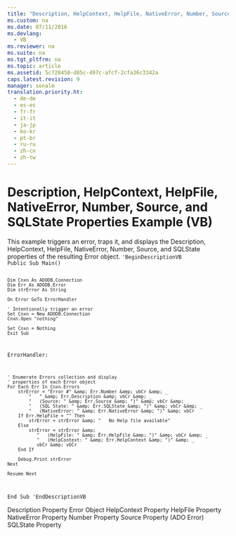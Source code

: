```yaml
---
title: "Description, HelpContext, HelpFile, NativeError, Number, Source, and SQLState Properties Example (VB)"
ms.custom: na
ms.date: 07/11/2016
ms.devlang: 
  - VB
ms.reviewer: na
ms.suite: na
ms.tgt_pltfrm: na
ms.topic: article
ms.assetid: 5c728458-d85c-497c-afcf-2cfa36c3342a
caps.latest.revision: 9
manager: sonalm
translation.priority.ht: 
  - de-de
  - es-es
  - fr-fr
  - it-it
  - ja-jp
  - ko-kr
  - pt-br
  - ru-ru
  - zh-cn
  - zh-tw
---
```

# Description, HelpContext, HelpFile, NativeError, Number, Source, and SQLState Properties Example (VB)
<?xml version="1.0" encoding="utf-8"?>
<developerReferenceWithoutSyntaxDocument xmlns="http://ddue.schemas.microsoft.com/authoring/2003/5" xmlns:xlink="http://www.w3.org/1999/xlink" xmlns:xsi="http://www.w3.org/2001/XMLSchema-instance" xsi:schemaLocation="http://ddue.schemas.microsoft.com/authoring/2003/5 http://dduestorage.blob.core.windows.net/ddueschema/developer.xsd">
  <introduction>
    <para>This example triggers an error, traps it, and displays the <legacyLink xlink:href="4b5d6790-6c29-42aa-bf78-d9cfb8ad7965">Description</legacyLink>, <legacyLink xlink:href="2b9ef441-993c-44d4-8f87-fac0979dac1d">HelpContext</legacyLink>, <legacyLink xlink:href="2b9ef441-993c-44d4-8f87-fac0979dac1d">HelpFile</legacyLink>, <legacyLink xlink:href="b9b47e57-18a4-4186-aef5-5bd18d7b1d74">NativeError</legacyLink>, <legacyLink xlink:href="f92323c5-dd11-4a63-a505-d9014a0f067f">Number</legacyLink>, <legacyLink xlink:href="4044ba15-f013-4c4c-9fe1-b4410fe9a778">Source</legacyLink>, and <legacyLink xlink:href="f9e25967-54b0-444d-af2a-0d2c75365d3e">SQLState</legacyLink> properties of the resulting <legacyLink xlink:href="a175d453-fa55-4f49-9ede-a26d83177919">Error</legacyLink> object.</para>
    <code>'BeginDescriptionVB
Public Sub Main()

    Dim Cnxn As ADODB.Connection
    Dim Err As ADODB.Error
    Dim strError As String
    
    On Error GoTo ErrorHandler
    
    ' Intentionally trigger an error
    Set Cnxn = New ADODB.Connection
    Cnxn.Open "nothing"
    
    Set Cnxn = Nothing
    Exit Sub

ErrorHandler:

    ' Enumerate Errors collection and display
    ' properties of each Error object
    For Each Err In Cnxn.Errors
        strError = "Error #" &amp; Err.Number &amp; vbCr &amp; _
            "   " &amp; Err.Description &amp; vbCr &amp; _
            "   (Source: " &amp; Err.Source &amp; ")" &amp; vbCr &amp; _
            "   (SQL State: " &amp; Err.SQLState &amp; ")" &amp; vbCr &amp; _
            "   (NativeError: " &amp; Err.NativeError &amp; ")" &amp; vbCr
        If Err.HelpFile = "" Then
            strError = strError &amp; "   No Help file available"
        Else
            strError = strError &amp; _
               "   (HelpFile: " &amp; Err.HelpFile &amp; ")" &amp; vbCr &amp; _
               "   (HelpContext: " &amp; Err.HelpContext &amp; ")" &amp; _
               vbCr &amp; vbCr
        End If
         
        Debug.Print strError
    Next

    Resume Next
End Sub
'EndDescriptionVB</code>
  </introduction>
  <relatedTopics>
<link xlink:href="4b5d6790-6c29-42aa-bf78-d9cfb8ad7965">Description Property</link>
<link xlink:href="a175d453-fa55-4f49-9ede-a26d83177919">Error Object</link>
<link xlink:href="2b9ef441-993c-44d4-8f87-fac0979dac1d">HelpContext Property</link>
<link xlink:href="2b9ef441-993c-44d4-8f87-fac0979dac1d">HelpFile Property</link>
<link xlink:href="b9b47e57-18a4-4186-aef5-5bd18d7b1d74">NativeError Property</link>
<link xlink:href="f92323c5-dd11-4a63-a505-d9014a0f067f">Number Property</link>
<link xlink:href="4044ba15-f013-4c4c-9fe1-b4410fe9a778">Source Property (ADO Error)</link>
<link xlink:href="f9e25967-54b0-444d-af2a-0d2c75365d3e">SQLState Property</link>
</relatedTopics>
</developerReferenceWithoutSyntaxDocument>